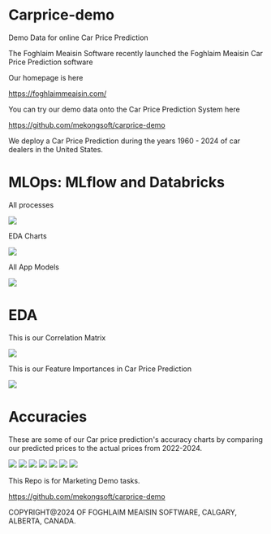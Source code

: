 # Carprice-demo
Demo Data for online Car Price Prediction

The Foghlaim Meaisin Software recently launched the Foghlaim Meaisin Car Price Prediction software

Our homepage is here

https://foghlaimmeaisin.com/

You can try our demo data onto the Car Price Prediction System here

https://github.com/mekongsoft/carprice-demo

We deploy a Car Price Prediction during the years 1960 - 2024 of car dealers in the United States.

# MLOps: MLflow and Databricks

All processes

<img src="https://github.com/mekongsoft/carprice-demo/blob/main/marketing/MLflow1.png"/>

EDA Charts

<img src="https://github.com/mekongsoft/carprice-demo/blob/main/marketing/MLflow2.png"/>

All App Models

<img src="https://github.com/mekongsoft/carprice-demo/blob/main/marketing/MLflow3.png"/>


# EDA

This is our Correlation Matrix

<img src="https://github.com/mekongsoft/carprice-demo/blob/main/marketing/correated_features_heatmap.png"/>

This is our Feature Importances in Car Price Prediction

<img src="https://github.com/mekongsoft/carprice-demo/blob/main/marketing/carprice_feature_importances.png"/>

# Accuracies

These are some of our Car price prediction's accuracy charts by comparing our predicted prices to the actual prices from 2022-2024.

<img src="https://github.com/mekongsoft/carprice-demo/blob/main/marketing/log_predicted_vs_expected_price_Toyota.png"/>

<img src="https://github.com/mekongsoft/carprice-demo/blob/main/marketing/log_predicted_vs_expected_price_Mazda.png"/>

<img src="https://github.com/mekongsoft/carprice-demo/blob/main/marketing/log_predicted_vs_expected_price_Lexus.png"/>

<img src="https://github.com/mekongsoft/carprice-demo/blob/main/marketing/log_predicted_vs_expected_price_Kia.png"/>

<img src="https://github.com/mekongsoft/carprice-demo/blob/main/marketing/log_predicted_vs_expected_price_Hyundai.png"/>

<img src="https://github.com/mekongsoft/carprice-demo/blob/main/marketing/log_predicted_vs_expected_price_GMC.png"/>

<img src="https://github.com/mekongsoft/carprice-demo/blob/main/marketing/log_predicted_vs_expected_price_Genesis.png"/>

This Repo is for Marketing Demo tasks.

https://github.com/mekongsoft/carprice-demo

COPYRIGHT@2024 OF FOGHLAIM MEAISIN SOFTWARE, CALGARY, ALBERTA, CANADA.
